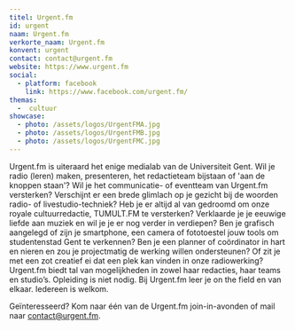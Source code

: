 ```yaml
---
titel: Urgent.fm
id: urgent
naam: Urgent.fm
verkorte_naam: Urgent.fm
konvent: urgent
contact: contact@urgent.fm
website: https://www.urgent.fm
social:
  - platform: facebook
    link: https://www.facebook.com/urgent.fm/
themas:
  -  cultuur
showcase:
  - photo: /assets/logos/UrgentFMA.jpg
  - photo: /assets/logos/UrgentFMB.jpg
  - photo: /assets/logos/UrgentFMC.jpg
---
```


Urgent.fm is uiteraard het enige medialab van de Universiteit Gent. 
Wil je radio (leren) maken, presenteren, het redactieteam bijstaan of 'aan de knoppen staan'? Wil je het communicatie- of eventteam van Urgent.fm versterken? Verschijnt er een brede glimlach op je gezicht bij de woorden radio- of livestudio-techniek? Heb je er altijd al van gedroomd om onze royale cultuurredactie, TUMULT.FM te versterken? Verklaarde je je eeuwige liefde aan muziek en wil je je er nog verder in verdiepen? Ben je grafisch aangelegd of zijn je smartphone, een camera of fototoestel jouw tools om studentenstad Gent te verkennen? Ben je een planner of coördinator in hart en nieren en zou je projectmatig de werking willen ondersteunen? Of zit je met een zot creatief ei dat een plek kan vinden in onze radiowerking? 
Urgent.fm biedt tal van mogelijkheden in zowel haar redacties, haar teams en studio’s. Opleiding is niet nodig. Bij Urgent.fm leer je on the field en van elkaar. Iedereen is welkom. 

Geïnteresseerd? Kom naar één van de Urgent.fm join-in-avonden of mail naar contact@urgent.fm.
